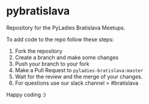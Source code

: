 # pybratislava

Repository for the PyLadies Bratislava Meetups.

To add code to the repo follow these steps:
1. Fork the repository
2. Create a branch and make some changes
3. Push your branch to your fork
4. Make a Pull Request to `pyladies-bratislava:master`
5. Wait for the review and the merge of your changes.
6. For questions use our slack channel > #bratislava

Happy coding :)
